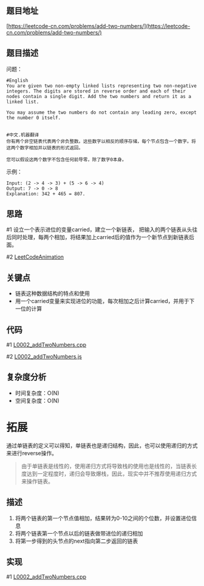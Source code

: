 <!--
 * @Date        : 2020-05-03 21:18:46
 * @LastEditors : anlzou
 * @Github      : https://github.com/anlzou
 * @LastEditTime: 2020-05-16 12:00:31
 * @FilePath    : \algorithm\problems\L0002_addTwoNumbers.md
 * @Describe    : 
 -->
## 题目地址

[https://leetcode-cn.com/problems/add-two-numbers/](https://leetcode-cn.com/problems/add-two-numbers/)

## 题目描述

问题：
```
#English
You are given two non-empty linked lists representing two non-negative integers. The digits are stored in reverse order and each of their nodes contain a single digit. Add the two numbers and return it as a linked list.

You may assume the two numbers do not contain any leading zero, except the number 0 itself.


#中文.机器翻译
你有两个非空链表代表两个非负整数。这些数字以相反的顺序存储，每个节点包含一个数字。将这两个数字相加并以链表的形式返回。

您可以假设这两个数字不包含任何前导零，除了数字0本身。
```
示例：
```
Input: (2 -> 4 -> 3) + (5 -> 6 -> 4)
Output: 7 -> 0 -> 8
Explanation: 342 + 465 = 807.
```

## 思路
#1
设立一个表示进位的变量carried，建立一个新链表， 把输入的两个链表从头往后同时处理，每两个相加，将结果加上carried后的值作为一个新节点到新链表后面。

#2
[LeetCodeAnimation](https://github.com/MisterBooo/LeetCodeAnimation/blob/master/notes/LeetCode%E7%AC%AC2%E5%8F%B7%E9%97%AE%E9%A2%98%EF%BC%9A%E4%B8%A4%E6%95%B0%E7%9B%B8%E5%8A%A0.md)

## 关键点
- 链表这种数据结构的特点和使用
- 用一个carried变量来实现进位的功能，每次相加之后计算carried，并用于下一位的计算

## 代码
#1 [L0002_addTwoNumbers.cpp](../code/L0002_addTwoNumbers.cpp)

#2 [L0002_addTwoNumbers.js](../code/L0002_addTwoNumbers.js)

## 复杂度分析

- 时间复杂度：O(N)
- 空间复杂度：O(N)

# 拓展
通过单链表的定义可以得知，单链表也是递归结构，因此，也可以使用递归的方式来进行reverse操作。
> 由于单链表是线性的，使用递归方式将导致栈的使用也是线性的，当链表长度达到一定程度时，递归会导致爆栈，因此，现实中并不推荐使用递归方式来操作链表。
## 描述
1. 将两个链表的第一个节点值相加，结果转为0-10之间的个位数，并设置进位信息
2. 将两个链表第一个节点以后的链表做带进位的递归相加
3. 将第一步得到的头节点的next指向第二步返回的链表
## 实现
#1 [L0002_addTwoNumbers.cpp](../code/L0002_addTwoNumbers.cpp)